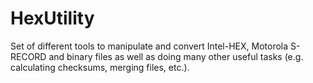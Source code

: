 # HexUtility
Set of different tools to manipulate and convert Intel-HEX, Motorola S-RECORD and binary files as well as doing many other useful tasks (e.g. calculating checksums, merging files, etc.).
